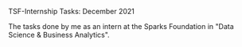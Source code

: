 TSF-Internship Tasks: December 2021




The tasks done by me as an intern at the Sparks Foundation in "Data Science & Business Analytics".
